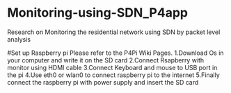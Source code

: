 # Monitoring-using-SDN_P4app
Research on Monitoring the residential network using SDN by packet level analysis

#Set up Raspberry pi
Please refer to the P4Pi Wiki Pages.
1.Download Os in your computer and write it on the SD card
2.Connect Rsapberry with monitor using HDMI cable
3.Connect Keyboard and mouse to USB port in the pi
4.Use eth0 or wlan0 to connect raspberry pi to the internet
5.Finally connect the raspberry pi with power supply and insert the SD card
